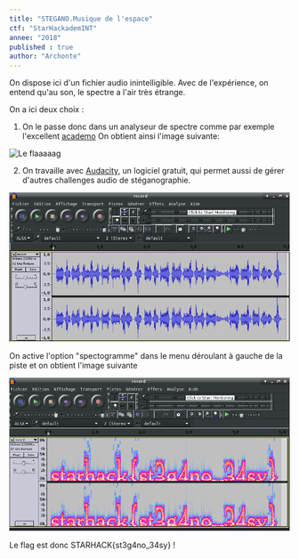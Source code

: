 ```yaml
---
title: "STEGANO.Musique de l'espace"
ctf: "StarHackademINT"
annee: "2018"
published : true
author: "Archonte"
---
```


On dispose ici d'un fichier audio inintelligible.
Avec de l'expérience, on entend qu'au son, le spectre a l'air très étrange.

On a ici deux choix :
1) On le passe donc dans un analyseur de spectre comme par exemple l'excellent [academo](https://academo.org/demos/spectrum-analyzer/)
On obtient ainsi l'image suivante:

![Le flaaaaag](/assets/images/spacespectre.png)

2) On travaille avec [Audacity](https://audacity.fr/), un logiciel gratuit, qui permet aussi de gérer d'autres challenges audio de stéganographie. 

![Le signal de base](/assets/images/spaceauda1.png)

On active l'option "spectogramme" dans le menu déroulant à gauche de la piste et on obtient l'image suivante

![Le spectogramme résolu](/assets/images/spaceauda2.png)

Le flag est donc STARHACK{st3g4no_34sy} !
